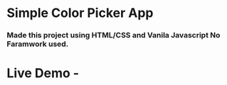# Simple Color Picker App
### Made this project using HTML/CSS and Vanila Javascript No Faramwork used.

# Live Demo - 

